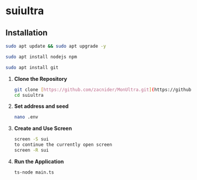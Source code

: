 # suiultra

## Installation 
```bash
sudo apt update && sudo apt upgrade -y
```
```bash
sudo apt install nodejs npm
```
```bash
sudo apt install git
```

1. **Clone the Repository**
   ```bash
   git clone [https://github.com/zacnider/MonUltra.git](https://github.com/zacnider/suiultra.git)
   cd suiultra
   ```
2. **Set address and seed**
   ```bash
   nano .env  
   ```
3. **Create and Use Screen**
   ```bash
   screen -S sui 
   to continue the currently open screen
   screen -R sui
   ```
4. **Run the Application**
   ```bash
   ts-node main.ts
   ```
